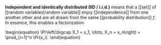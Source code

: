 **Independent and identically distributed (IID / i.i.d.)** means that a [[set]] of [[random variables|random variable]] enjoy [[independence]] from one another other and are all drawn from the same [[probability distribution]] $f$. In essence, this enables a factorization

\begin{equation}
\Pr\left(\bigcap X_1 = x_1, \dots, X_n = x_n\right) = \prod_{i=1}^n \Pr(x_i).
\end{equation}
